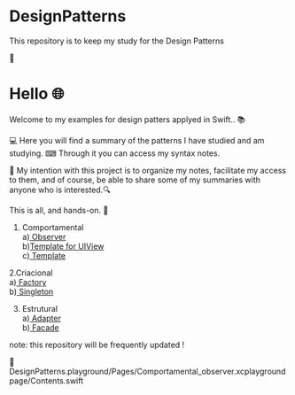 # DesignPatterns
This repository is to keep my study for the Design Patterns

🌟

# Hello 🌐

Welcome to my examples for design patters applyed in Swift.. 📚

💻 Here you will find a summary of the patterns I have studied and am studying.
⌨ Through it you can access my syntax notes.

💾 My intention with this project is to organize my notes, facilitate my access to them, and of course, be able to share some of my summaries with anyone who is interested.🔍

This is all, and hands-on. 🏁

1. Comportamental <br>
a)<a href="https://github.com/MariliseMorona/DesignPatterns/blob/main/DesignPatterns.playground/Pages/Comportamental_observer.xcplaygroundpage/Contents.swift" target="blank" alt="Link de acesso aos conteúdos sobre Observer"> Observer</a><br>
b)<a href="https://github.com/MariliseMorona/DesignPatterns/blob/main/DesignPatterns.playground/Pages/Comportamental_templateForUIVIew.xcplaygroundpage/Contents.swift" target="blank" alt="Link de acesso aos conteúdos sobre Template for UIView">Template for UIView</a><br> 
c)<a href="https://github.com/MariliseMorona/DesignPatterns/blob/main/DesignPatterns.playground/Pages/Comportamental_template.xcplaygroundpage" target="blank" alt="Link de acesso aos conteúdos sobre Template"> Template</a><br> 

2.Criacional <br>
a)<a href="https://github.com/MariliseMorona/DesignPatterns/blob/main/DesignPatterns.playground/Pages/Criacional_factory.xcplaygroundpage/Contents.swift" target="blank" alt="Link de acesso aos conteúdos sobre Factory"> Factory</a><br> 
b)<a href="https://github.com/MariliseMorona/DesignPatterns/blob/main/DesignPatterns.playground/Pages/Criacional_singleton.xcplaygroundpage/Contents.swift" target="blank" alt="Link de acesso aos conteúdos sobre Singleton"> Singleton</a><br> 

3. Estrutural <br>
a)<a href="https://github.com/MariliseMorona/DesignPatterns/blob/main/DesignPatterns.playground/Pages/Estrutural_adapter.xcplaygroundpage/Contents.swift" target="blank" alt="Link de acesso aos conteúdos sobre Adapter"> Adapter</a><br> 
b)<a href="https://github.com/MariliseMorona/DesignPatterns/blob/main/DesignPatterns.playground/Pages/Estrutural_facade.xcplaygroundpage/Contents.swift" target="blank" alt="Link de acesso aos conteúdos sobre Facade"> Facade</a><br>

note: this repository will be frequently updated !

🌟
DesignPatterns.playground/Pages/Comportamental_observer.xcplaygroundpage/Contents.swift
